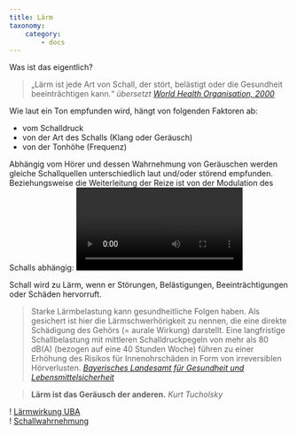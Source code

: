 ```yaml
---
title: Lärm
taxonomy:
    category:
        - docs
---
```

Was ist das eigentlich?

> „Lärm ist jede Art von Schall, der stört, belästigt oder die Gesundheit beeinträchtigen kann.“ <cite>übersetzt [World Health Organisation, 2000](http://www.euro.who.int/__data/assets/pdf_file/0017/43316/E92845.pdf)</cite>


Wie laut ein Ton empfunden wird, hängt von folgenden Faktoren ab:
* vom Schalldruck
* von der Art des Schalls (Klang oder Geräusch)
* von der Tonhöhe (Frequenz)

Abhängig vom Hörer und dessen Wahrnehmung von Geräuschen werden gleiche Schallquellen unterschiedlich laut und/oder störend empfunden. Beziehungsweise die Weiterleitung der Reize ist von der Modulation des Schalls abhängig:
![Die Weiterleitung der Reize ist von der Modulation des Schalls abhängig](https://upload.wikimedia.org/wikipedia/commons/d/d0/Loudness_perception.webm)

Schall wird zu Lärm, wenn er Störungen, Belästigungen, Beeinträchtigungen oder Schäden hervorruft.

> Starke Lärmbelastung kann gesundheitliche Folgen haben. Als gesichert ist hier die Lärmschwerhörigkeit zu nennen, die eine direkte Schädigung des Gehörs (= aurale Wirkung) darstellt. Eine langfristige Schallbelastung mit mittleren Schalldruckpegeln von mehr als 80 dB(A) (bezogen auf eine 40 Stunden Woche) führen zu einer Erhöhung des Risikos für Innenohrschäden in Form von irreversiblen Hörverlusten. <cite>[Bayerisches Landesamt für Gesundheit und Lebensmittelsicherheit](https://www.lgl.bayern.de/gesundheit/arbeitsplatz_umwelt/physikalische_umweltfaktoren/laerm_grundlagen.htm)</cite>

> **Lärm ist das Geräusch der anderen.** <cite>Kurt Tucholsky</cite>


! [Lärmwirkung UBA](https://www.umweltbundesamt.de/themen/verkehr-laerm/laermwirkungen#textpart-1) <br>
! [Schallwahrnehmung](https://physikunterricht-online.de/jahrgang-7/schallwahrnehmung-und-schallmessung/)